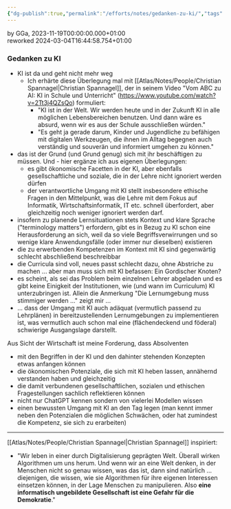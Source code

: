 ```yaml
---
{"dg-publish":true,"permalink":"/efforts/notes/gedanken-zu-ki/","tags":["class/outcome","note/settled🧱"],"noteIcon":""}
---
```


by GGa, 2023-11-19T00:00:00.000+01:00  
reworked 2024-03-04T16:44:58.754+01:00

### Gedanken zu KI

- KI ist da und geht nicht mehr weg
	- Ich erhärte diese Überlegung mal mit [[Atlas/Notes/People/Christian Spannagel\|Christian Spannagel]], der in seinem Video "Vom ABC zu AI: KI in Schule und Unterricht" (https://www.youtube.com/watch?v=2Tt3j4QZsQo) formuliert:
		- "KI ist in der Welt. Wir werden heute und in der Zukunft KI in alle möglichen Lebensbereichen benutzen. Und dann wäre es absurd, wenn wir es aus der Schule ausschließen würden."
		- "Es geht ja gerade darum, Kinder und Jugendliche zu befähigen mit digitalen Werkzeugen, die ihnen im Alltag begegnen auch verständig und souverän und informiert umgehen zu können."
- das ist der Grund (und Grund genug) sich mit ihr beschäftigen zu müssen. Und - hier ergänze ich aus eigenen Überlegungen:
	- es gibt ökonomische Facetten in der KI, aber ebenfalls gesellschaftliche und soziale, die in der Lehre nicht ignoriert werden dürfen
	- der verantwortliche Umgang mit KI stellt insbesondere ethische Fragen in den Mittelpunkt, was die Lehre mit dem Fokus auf Informatik, Wirtschaftsinformatik, IT etc. schnell überfordert, aber gleichzeitig noch weniger ignoriert werden darf.
- insofern zu planende Lernsituationen stets Kontext und klare Sprache ("terminology matters") erfordern, gibt es in Bezug zu KI schon eine Herausforderung an sich, weil da so viele Begriffsverwirrungen und so wenige klare Anwendungsfälle (oder immer nur dieselben) existieren
- die zu erwerbenden Kompetenzen im Kontext mit KI sind gegenwärtig schlecht abschließend beschreibbar
- die Curricula sind voll, neues passt schlecht dazu, ohne Abstriche zu machen ... aber man muss sich mit KI befassen: Ein Gordischer Knoten?
- es scheint, als sei das Problem beim einzelnen Lehrer abgeladen und es gibt keine Einigkeit der Institutionen, wie (und wann im Curriculum) KI unterzubringen ist. Allein die Anmerkung "Die Lernumgebung muss stimmiger werden ..." zeigt mir ...
- ... dass der Umgang mit KI auch adäquat (vermutlich passend zu Lehrplänen) in bereitzustellenden Lernumgebungen zu implementieren ist, was vermutlich auch schon mal eine (flächendeckend und föderal) schwierige Ausgangslage darstellt.

Aus Sicht der Wirtschaft ist meine Forderung, dass Absolventen
- mit den Begriffen in der KI und den dahinter stehenden Konzepten etwas anfangen können
- die ökonomischen Potenziale, die sich mit KI heben lassen, annähernd verstanden haben und gleichzeitig
- die damit verbundenen gesellschaftlichen, sozialen und ethischen Fragestellungen sachlich reflektieren können
- nicht nur ChatGPT kennen sondern von vielerlei Modellen wissen
- einen bewussten Umgang mit KI an den Tag legen (man kennt immer neben den Potenzialen die möglichen Schwächen, oder hat zumindest die Kompetenz, sie sich zu erarbeiten)

---
[[Atlas/Notes/People/Christian Spannagel\|Christian Spannagel]] inspiriert:
- "Wir leben in einer durch Digitalisierung geprägten Welt. Überall wirken Algorithmen um uns herum. Und wenn wir an eine Welt denken, in der Menschen nicht so genau wissen, was das ist, dann sind natürlich ... diejenigen, die wissen, wie sie Algorithmen für ihre eigenen Interessen einsetzen können, in der Lage Menschen zu manipulieren. Also **eine informatisch ungebildete Gesellschaft ist eine Gefahr für die Demokratie**."

